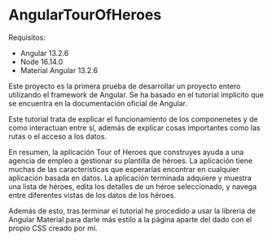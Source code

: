 # AngularTourOfHeroes

Requisitos:
- Angular 13.2.6
- Node 16.14.0
- Material Angular 13.2.6

Este proyecto es la primera prueba de desarrollar un proyecto entero utilizando el framework de Angular. 
Se ha basado en el tutorial implícito que se encuentra en la documentación oficial de Angular.

Este tutorial trata de explicar el funcionamiento de los componenetes y de como interactuan entre sí, además de explicar cosas importantes como las rutas o el acceso a los datos.

En resumen, la aplicación Tour of Heroes que construyes ayuda a una agencia de empleo a gestionar su plantilla de héroes. 
La aplicación tiene muchas de las características que esperarías encontrar en cualquier aplicación basada en datos. 
La aplicación terminada adquiere y muestra una lista de héroes, edita los detalles de un héroe seleccionado, y navega entre diferentes vistas de los datos de los héroes.

Además de esto, tras terminar el tutorial he procedido a usar la libreria de Angular Material para darle más estilo a la página aparte del dado con el propio CSS creado por mí.

